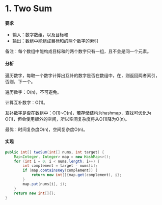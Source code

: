 # 1. Two Sum

#### 要求

- 输入：数字数组，以及目标和
- 输出：数组中能组成目标和的两个数字的索引

备注：每个数组中能构成目标和的两个数字只有一组，且不会是同一个元素。

#### 分析

遍历数字，每取一个数字计算出互补的数字是否在数组中，在，则返回两者索引，否则，下一个。

遍历数字：O(n)，不可避免。

计算互补数字：O(1)。

互补数字是否在数组中：O(1)~O(n)，若存储结构为hashmap，查找可优化为O(1)，但会使用额外的空间，所以空间复杂度将从O(1)降为O(n)。

最优：时间复杂度O(n)，空间复杂度O(n)。

#### 实现

```java
public int[] twoSum(int[] nums, int target) {
    Map<Integer, Integer> map = new HashMap<>();
    for (int i = 0; i < nums.length; i++) {
        int complement = target - nums[i];
        if (map.containsKey(complement)) {
            return new int[]{map.get(complement), i};
        }
        map.put(nums[i], i);
    }
    return new int[]{};
}
```

